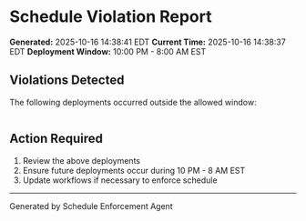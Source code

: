 # Schedule Violation Report

**Generated:** 2025-10-16 14:38:41 EDT
**Current Time:** 2025-10-16 14:38:37 EDT
**Deployment Window:** 10:00 PM - 8:00 AM EST

## Violations Detected

The following deployments occurred outside the allowed window:

```

```

## Action Required

1. Review the above deployments
2. Ensure future deployments occur during 10 PM - 8 AM EST
3. Update workflows if necessary to enforce schedule

---

Generated by Schedule Enforcement Agent
